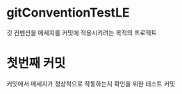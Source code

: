 # gitConventionTestLE
깃 컨벤션을 메세지를 커밋에 적용시키려는 목적의 프로젝트


# 첫번째 커밋
커밋에서 메세지가 정상적으로 작동하는지 확인을 위한 테스트 커밋